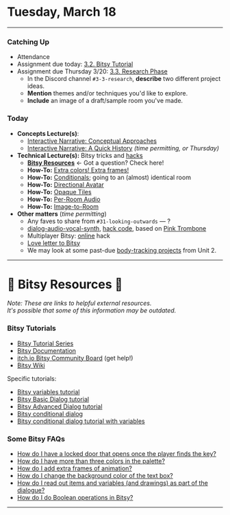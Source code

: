 # Tuesday, March 18

---

### Catching Up

* Attendance
* Assignment due today: [3.2. Bitsy Tutorial](../assignments/interactive_narrative/readme.md#32-bitsy-tutorial)
* Assignment due Thursday 3/20: [3.3. Research Phase](../assignments/interactive_narrative/readme.md#33-research-phase)
  * In the Discord channel `#3-3-research`, **describe** two different project ideas.
  * **Mention** themes and/or techniques you'd like to explore.
  * **Include** an image of a draft/sample room you've made. 

### Today 
* **Concepts Lecture(s)**: 
  * [Interactive Narrative: Conceptual Approaches](../lectures/interactive_narrative/narrative_design_strategies.md)
  * [Interactive Narrative: A Quick History](../lectures/interactive_narrative/interactive_narratives.md) *(time permitting, or Thursday)*
* **Technical Lecture(s):** Bitsy tricks and [hacks](https://github.com/seleb/bitsy-hacks?tab=readme-ov-file#contents)
  * [**Bitsy Resources**](#bitsy-resources) ← Got a question? Check here!
  * **How-To:** [Extra colors! Extra frames!](../lectures/interactive_narrative/bitsy_hacks/extra_colors_and_frames/readme.md)
  * **How-To:** [Conditionals](../lectures/interactive_narrative/bitsy_hacks/conditionals/readme.md); going to an (almost) identical room
  * **How-To:** [Directional Avatar](../lectures/interactive_narrative/bitsy_hacks/directional_avatar/readme.md)
  * **How-To:** [Opaque Tiles](../lectures/interactive_narrative/bitsy_hacks/opaque_tile/readme.md)
  * **How-To:** [Per-Room Audio](../lectures/interactive_narrative/bitsy_hacks/bitsy_audio/readme.md)
  * **How-To:** [Image-to-Room](../lectures/interactive_narrative/bitsy_hacks/image_to_bitsy/readme.md)
* **Other matters** (*time permitting*)
  * Any faves to share from `#31-looking-outwards` — ? 
  * [dialog-audio-vocal-synth](https://seansleblanc.itch.io/bitsy-vocal-synth-tester), [hack code](https://github.com/seleb/bitsy-hacks/blob/main/dist/dialog-audio-vocal-synth.js), based on [Pink Trombone](https://dood.al/pinktrombone/)
  * Multiplayer Bitsy: [online](https://bitsy-online.glitch.me/) hack
  * [Love letter to Bitsy](https://itch.io/t/4501718/a-love-letter-to-bitsy)
  * We may look at some past-due [body-tracking projects](https://openprocessing.org/class/95759/#/c/96713) from Unit 2.


---

# 🍔 Bitsy Resources 🍔 

*Note: These are links to helpful external resources.<br/>It's possible that some of this information may be outdated.*

### Bitsy Tutorials

* [Bitsy Tutorial Series](https://www.youtube.com/playlist?list=PLlXuD3kyVEr6bprFqUBCOEWT47xqYmVQ4)
* [Bitsy Documentation](https://make.bitsy.org/docs/)
* [itch.io Bitsy Community Board](https://itch.io/board/2436112/bitsy) (get help!)
* [Bitsy Wiki](https://bitsy.fandom.com/wiki/Bitsy_Wiki)

Specific tutorials: 

* [Bitsy variables tutorial](https://ayolland.itch.io/trevor/devlog/29520/bitsy-variables-a-tutorial)
* [Bitsy Basic Dialog tutorial](https://www.youtube.com/watch?v=G8ysQSwYQ18)
* [Bitsy Advanced Dialog tutorial](https://www.youtube.com/watch?v=jbvtS1d2Zq0)
* [Bitsy conditional dialog](https://www.youtube.com/watch?v=GnPge60wGWI)
* [Bitsy conditional dialog tutorial with variables](https://www.youtube.com/watch?v=Mrt0tk6HSvI)


### Some Bitsy FAQs

* [How do I have a locked door that opens once the player finds the key?](https://docs.google.com/document/d/16x1S_FjkcXuuB5R-XRBA50CAXLSIPLTWonvKq3A5SAY/edit#heading=h.gxnecyhhzwd1)
* [How do I have more than three colors in the palette?](https://docs.google.com/document/d/16x1S_FjkcXuuB5R-XRBA50CAXLSIPLTWonvKq3A5SAY/edit#heading=h.f5n7g14acgne)
* [How do I add extra frames of animation?](https://docs.google.com/document/d/16x1S_FjkcXuuB5R-XRBA50CAXLSIPLTWonvKq3A5SAY/edit#heading=h.zf5xu0y5xp9j)
* [How do I change the background color of the text box?](https://docs.google.com/document/d/16x1S_FjkcXuuB5R-XRBA50CAXLSIPLTWonvKq3A5SAY/edit#heading=h.nm09cxlmmyic)
* [How do I read out items and variables (and drawings) as part of the dialogue?](https://docs.google.com/document/d/16x1S_FjkcXuuB5R-XRBA50CAXLSIPLTWonvKq3A5SAY/edit#heading=h.tecf31prkcsq)
* [How do I do Boolean operations in Bitsy?](https://louisemclennan.wordpress.com/2018/06/07/boolean-operations-in-bitsy)

---
